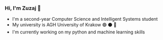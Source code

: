 ### Hi, I'm Zuzaj 👋

- I'm a second-year Computer Science and Intelligent Systems student
- My university is AGH University of Krakow :green_circle: ⚫ 🔴
- I'm currently working on my python and machine learning skills
